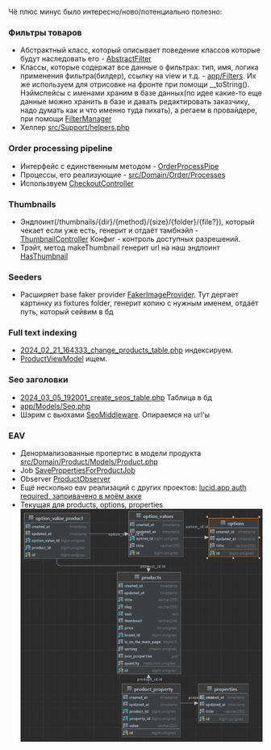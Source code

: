 Чё плюс минус было интересно/ново/потенциально полезно:

### Фильтры товаров

- Абстрактный класс, который описывает поведение
  классов которые будут наследовать его - [AbstractFilter](src/Domain/Catalog/Filters/AbstractFilter.php)
- Классы, которые содержат все данные о фильтрах: тип, имя, логика применения фильтра(билдер), ссылку на view и
  т.д. - [app/Filters](app/Filters). Их же используем для отрисовке на фронте при помощи __toString(). Нэймспейсы с
  именами храним в базе данных(по идее какие-то еще данные можно хранить в базе и давать редактировать заказчику, надо
  думать как и что именно туда пихать), а регаем в провайдере, при
  помощи [FilterManager](src/Domain/Catalog/Filters/FilterManager.php)
- Хелпер [src/Support/helpers.php](src/Support/helpers.php#L22)

### Order processing pipeline

- Интерфейс с единственным методом - [OrderProcessPipe](src/Domain/Order/Contracts/OrderProcessPipe.php)
- Процессы, его реализующие - [src/Domain/Order/Processes](src/Domain/Order/Processes)
- Использвуем [CheckoutController](app/Http/Controllers/CheckoutController.php#L68)

### Thumbnails

- Эндпоинт(/thumbnails/{dir}/{method}/{size}/{folder}/{file?}), который чекает если уже есть, генерит и отдаёт
  тамбнэйл - [ThumbnailController](app/Http/Controllers/ThumbnailController.php)
  Конфиг - контроль доступных разрешений.
- Трэйт, метод makeThumbnail генерит url на наш эндпоинт [HasThumbnail](app/Traits/Model/HasThumbnail.php#L14)

### Seeders

- Расширяет base faker provider [FakerImageProvider](src/Support/Testing/FakerImageProvider.php). Тут дергает картинку
  из fixtures folder, генерит копию с нужным именем, отдаёт путь, который сейвим в бд

### Full text indexing

- [2024_02_21_164333_change_products_table.php](database/migrations/2024_02_21_164333_change_products_table.php)
  индексируем.
- [ProductViewModel](src/Domain/Product/ViewModels/ProductViewModel.php) ищем.

### Seo заголовки

- [2024_03_05_192001_create_seos_table.php](database/migrations/2024_03_05_192001_create_seos_table.php) Таблица в бд
- [app/Models/Seo.php](app/Models/Seo.php)
- Шэрим с вьюхами [SeoMiddleware](app/Http/Middleware/SeoMiddleware.php). Опираемся на url'ы

### EAV

- Денормализованные пропертис в модели
  продукта [src/Domain/Product/Models/Product.php](src/Domain/Product/Models/Product.php#L80)
- Job [SavePropertiesForProductJob](app/Jobs/SavePropertiesForProductJob.php)
- Observer [ProductObserver](app/Observers/ProductObserver.php#L15)
- Ещё несколько eav реализаций с других
  проектов: [lucid.app auth required, запривачено в моём акке](https://lucid.app/lucidchart/111f8415-5cf0-4514-99f7-731a45afa69f/edit?invitationId=inv_763bc7ae-1e5d-47de-8466-dd71b666e4ea&page=0_0#)
- Текущая для products, options, properties ![img.png](eav-products-schema.png)
